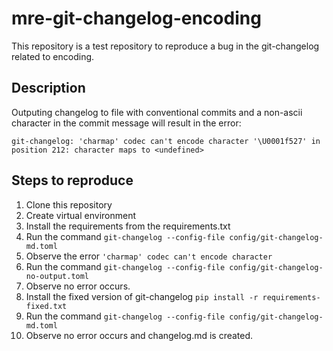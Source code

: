 # mre-git-changelog-encoding

This repository is a test repository to reproduce a bug in the git-changelog related to encoding.

## Description
Outputing changelog to file with conventional commits and a non-ascii character in the commit message will result in the error:

```
git-changelog: 'charmap' codec can't encode character '\U0001f527' in position 212: character maps to <undefined>
```

## Steps to reproduce

1. Clone this repository
2. Create virtual environment
3. Install the requirements from the requirements.txt
4. Run the command `git-changelog --config-file config/git-changelog-md.toml`
5. Observe the error `'charmap' codec can't encode character`
6. Run the command `git-changelog --config-file config/git-changelog-no-output.toml`
7. Observe no error occurs.
8. Install the fixed version of git-changelog `pip install -r requirements-fixed.txt`
9. Run the command `git-changelog --config-file config/git-changelog-md.toml`
10. Observe no error occurs and changelog.md is created.
